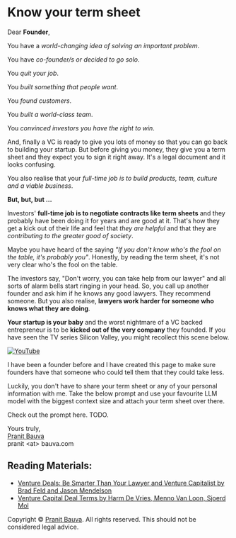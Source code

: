 # Know your term sheet

Dear **Founder**,

You have a *world-changing idea of solving an important problem*.

You have *co-founder/s or decided to go solo*.

You *quit your job*.

You *built something that people want*.

You *found customers*.

You *built a world-class team*.

You *convinced investors you have the right to win*.

And, finally a VC is ready to give you lots of money so that you can go back to building your startup. But before giving you money, they give you a term sheet and they expect you to sign it right away. It's a legal document and it looks confusing.

You also realise that your *full-time job is to build products, team, culture and a viable business*.

**But, but, but ...**

Investors' **full-time job is to negotiate contracts like term sheets** and they probably have been doing it for years and are good at it. That's how they get a kick out of their life and feel that *they are helpful* and that they are *contributing to the greater good of society*.

Maybe you have heard of the saying *"If you don't know who's the fool on the table, it's probably you"*. Honestly, by reading the term sheet, it's not very clear who's the fool on the table.

The investors say, "Don't worry, you can take help from our lawyer" and all sorts of alarm bells start ringing in your head. So, you call up another founder and ask him if he knows any good lawyers. They recommend someone. But you also realise, **lawyers work harder for someone who knows what they are doing**.

**Your startup is your baby** and the worst nightmare of a VC backed entrepreneur is to be **kicked out of the very company** they founded. If you have seen the TV series Silicon Valley, you might recollect this scene below.

[![YouTube](http://i.ytimg.com/vi/8ZgfTarNxdY/hqdefault.jpg)](https://www.youtube.com/watch?v=8ZgfTarNxdY)

I have been a founder before and I have created this page to make sure founders have that someone who could tell them that they could take less.

Luckily, you don't have to share your term sheet or any of your personal information with me. Take the below prompt and use your favourite LLM model with the biggest context size and attach your term sheet over there.

Check out the prompt here. TODO.

Yours truly,<br />[Pranit Bauva](https://bauva.com)<br />pranit &#60;at&#62; bauva.com

## Reading Materials:

 - [Venture Deals: Be Smarter Than Your Lawyer and Venture Capitalist by Brad Feld and Jason Mendelson](https://www.goodreads.com/book/show/11865558-venture-deals)
 - [Venture Capital Deal Terms by Harm De Vries, Menno Van Loon, Sjoerd Mol](https://www.goodreads.com/book/show/34091571-venture-capital-deal-terms)

 Copyright © [Pranit Bauva](https://bauva.com). All rights reserved. This should not be considered legal advice.